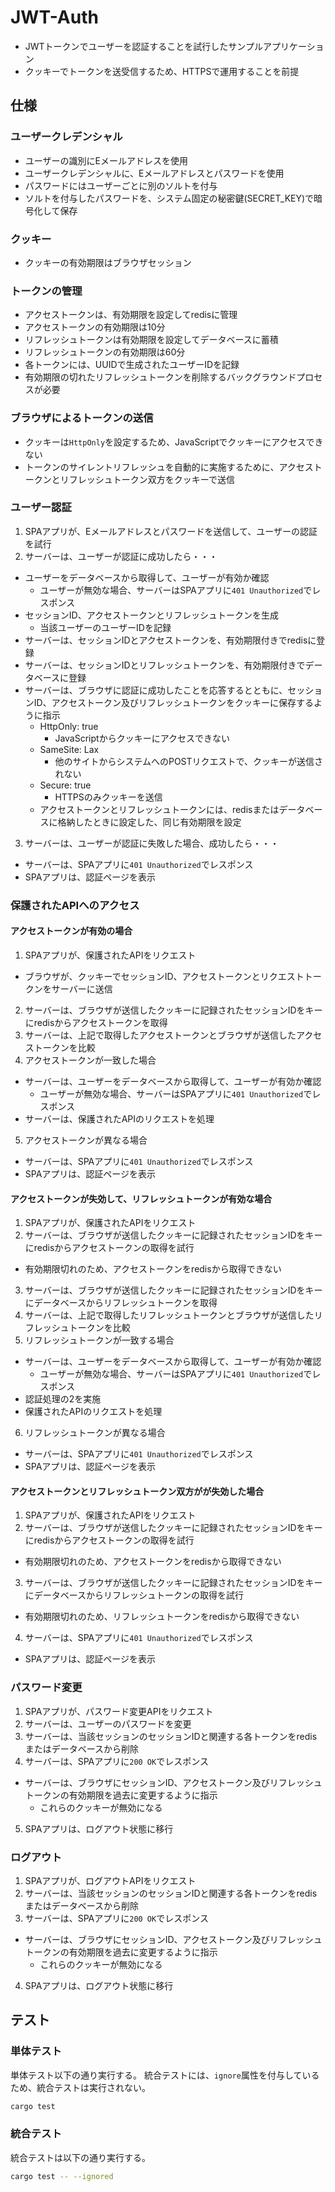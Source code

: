 # JWT-Auth

- JWTトークンでユーザーを認証することを試行したサンプルアプリケーション
- クッキーでトークンを送受信するため、HTTPSで運用することを前提

## 仕様

### ユーザークレデンシャル

- ユーザーの識別にEメールアドレスを使用
- ユーザークレデンシャルに、Eメールアドレスとパスワードを使用
- パスワードにはユーザーごとに別のソルトを付与
- ソルトを付与したパスワードを、システム固定の秘密鍵(SECRET_KEY)で暗号化して保存

### クッキー

- クッキーの有効期限はブラウザセッション
 
### トークンの管理

- アクセストークンは、有効期限を設定してredisに管理
- アクセストークンの有効期限は10分
- リフレッシュトークンは有効期限を設定してデータベースに蓄積
- リフレッシュトークンの有効期限は60分
- 各トークンには、UUIDで生成されたユーザーIDを記録
- 有効期限の切れたリフレッシュトークンを削除するバックグラウンドプロセスが必要

### ブラウザによるトークンの送信

- クッキーは`HttpOnly`を設定するため、JavaScriptでクッキーにアクセスできない
- トークンのサイレントリフレッシュを自動的に実施するために、アクセストークンとリフレッシュトークン双方をクッキーで送信
 
### ユーザー認証

1. SPAアプリが、Eメールアドレスとパスワードを送信して、ユーザーの認証を試行
2. サーバーは、ユーザーが認証に成功したら・・・
  - ユーザーをデータベースから取得して、ユーザーが有効か確認
    - ユーザーが無効な場合、サーバーはSPAアプリに`401 Unauthorized`でレスポンス
  - セッションID、アクセストークンとリフレッシュトークンを生成
    - 当該ユーザーのユーザーIDを記録
  - サーバーは、セッションIDとアクセストークンを、有効期限付きでredisに登録
  - サーバーは、セッションIDとリフレッシュトークンを、有効期限付きでデータベースに登録
  - サーバーは、ブラウザに認証に成功したことを応答するとともに、セッションID、アクセストークン及びリフレッシュトークンをクッキーに保存するように指示
    - HttpOnly: true
      - JavaScriptからクッキーにアクセスできない
    - SameSite: Lax
      - 他のサイトからシステムへのPOSTリクエストで、クッキーが送信されない
    - Secure: true
      - HTTPSのみクッキーを送信
    - アクセストークンとリフレッシュトークンには、redisまたはデータベースに格納したときに設定した、同じ有効期限を設定
3. サーバーは、ユーザーが認証に失敗した場合、成功したら・・・
  - サーバーは、SPAアプリに`401 Unauthorized`でレスポンス
  - SPAアプリは、認証ページを表示

### 保護されたAPIへのアクセス

#### アクセストークンが有効の場合

1. SPAアプリが、保護されたAPIをリクエスト
  - ブラウザが、クッキーでセッションID、アクセストークンとリクエストトークンをサーバーに送信
2. サーバーは、ブラウザが送信したクッキーに記録されたセッションIDをキーにredisからアクセストークンを取得
3. サーバーは、上記で取得したアクセストークンとブラウザが送信したアクセストークンを比較
4. アクセストークンが一致した場合
  - サーバーは、ユーザーをデータベースから取得して、ユーザーが有効か確認
    - ユーザーが無効な場合、サーバーはSPAアプリに`401 Unauthorized`でレスポンス
  - サーバーは、保護されたAPIのリクエストを処理
5. アクセストークンが異なる場合
  - サーバーは、SPAアプリに`401 Unauthorized`でレスポンス
  - SPAアプリは、認証ページを表示

#### アクセストークンが失効して、リフレッシュトークンが有効な場合

1. SPAアプリが、保護されたAPIをリクエスト
2. サーバーは、ブラウザが送信したクッキーに記録されたセッションIDをキーにredisからアクセストークンの取得を試行
  - 有効期限切れのため、アクセストークンをredisから取得できない
3. サーバーは、ブラウザが送信したクッキーに記録されたセッションIDをキーにデータベースからリフレッシュトークンを取得
4. サーバーは、上記で取得したリフレッシュトークンとブラウザが送信したリフレッシュトークンを比較
5. リフレッシュトークンが一致する場合
  - サーバーは、ユーザーをデータベースから取得して、ユーザーが有効か確認
    - ユーザーが無効な場合、サーバーはSPAアプリに`401 Unauthorized`でレスポンス
  - 認証処理の2を実施
  - 保護されたAPIのリクエストを処理
6. リフレッシュトークンが異なる場合
  - サーバーは、SPAアプリに`401 Unauthorized`でレスポンス
  - SPAアプリは、認証ページを表示

#### アクセストークンとリフレッシュトークン双方がが失効した場合

1. SPAアプリが、保護されたAPIをリクエスト
2. サーバーは、ブラウザが送信したクッキーに記録されたセッションIDをキーにredisからアクセストークンの取得を試行
  - 有効期限切れのため、アクセストークンをredisから取得できない
3. サーバーは、ブラウザが送信したクッキーに記録されたセッションIDをキーにデータベースからリフレッシュトークンの取得を試行
  - 有効期限切れのため、リフレッシュトークンをredisから取得できない
4. サーバーは、SPAアプリに`401 Unauthorized`でレスポンス
  - SPAアプリは、認証ページを表示

### パスワード変更

1. SPAアプリが、パスワード変更APIをリクエスト
2. サーバーは、ユーザーのパスワードを変更
3. サーバーは、当該セッションのセッションIDと関連する各トークンをredisまたはデータベースから削除
4. サーバーは、SPAアプリに`200 OK`でレスポンス
  - サーバーは、ブラウザにセッションID、アクセストークン及びリフレッシュトークンの有効期限を過去に変更するように指示
    - これらのクッキーが無効になる
5. SPAアプリは、ログアウト状態に移行

### ログアウト

1. SPAアプリが、ログアウトAPIをリクエスト
2. サーバーは、当該セッションのセッションIDと関連する各トークンをredisまたはデータベースから削除
3. サーバーは、SPAアプリに`200 OK`でレスポンス
  - サーバーは、ブラウザにセッションID、アクセストークン及びリフレッシュトークンの有効期限を過去に変更するように指示
    - これらのクッキーが無効になる
4. SPAアプリは、ログアウト状態に移行

## テスト

### 単体テスト

単体テスト以下の通り実行する。
統合テストには、`ignore`属性を付与しているため、統合テストは実行されない。

```bash
cargo test
```

### 統合テスト

統合テストは以下の通り実行する。

```bash
cargo test -- --ignored
```
